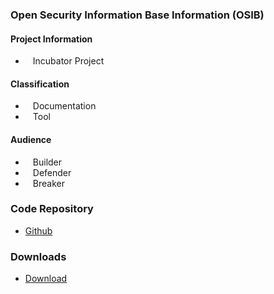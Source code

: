 ### Open Security Information Base Information (OSIB)

#### Project Information
* <i class="fas fa-egg" style="font-size: 1.2em; color:#3468AC;"></i><span style="font-size:1.0em;padding-left:12px;">Incubator Project</span>

#### Classification
* <i class="fas fa-book" style="font-size: 1.2em; color:#233e81;"></i><span style="font-size:1.0em;padding-left:12px;">Documentation</span>
* <i class="fas fa-tools" style="font-size: 1.2em; color:#233e81;"></i><span style="font-size:1.0em;padding-left:12px;">Tool</span>

#### Audience
* <i class="fas fa-toolbox" style="font-size: 1.2em; color:#233e81;"></i><span style="font-size:1.0em;padding-left:12px;">Builder</span>
* <i class="fas fa-shield-alt" style="font-size: 1.2em; color:#233e81;"></i><span style="font-size:1.0em;padding-left:12px;">Defender</span>
* <i class="fas fa-hammer" style="font-size: 1.2em; color:#233e81;"></i><span style="font-size:1.0em;padding-left:12px;">Breaker</span>

### Code Repository
* [Github](https://github.com/OWASP/OSIB)

### Downloads
* [Download](https://github.com/OWASP/OSIB)

